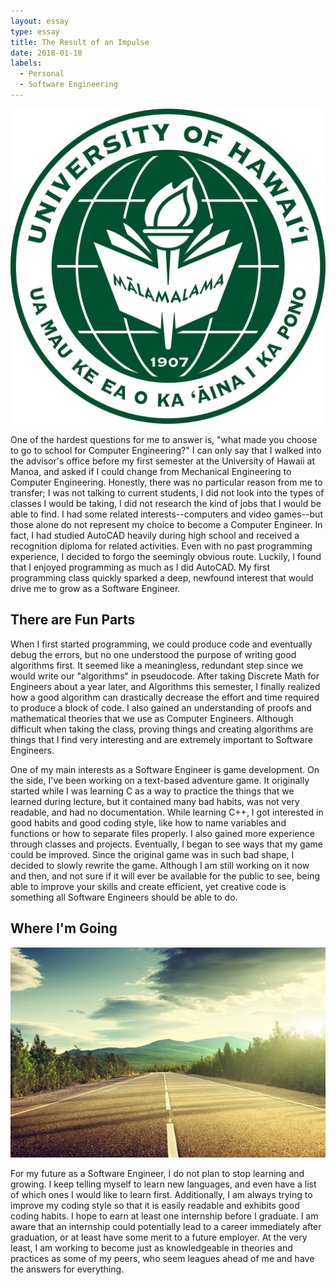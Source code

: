 ```yaml
---
layout: essay
type: essay
title: The Result of an Impulse
date: 2018-01-18
labels:
  - Personal
  - Software Engineering
---
```


<img class="ui small right floated rounded image" src="/images/interests/interests_uhm.png">

One of the hardest questions for me to answer is, "what made you choose to go to school for Computer Engineering?" I can only say that I walked into the advisor's office before my first semester at the University of Hawaii at Manoa, and asked if I could change from Mechanical Engineering to Computer Engineering. Honestly, there was no particular reason from me to transfer; I was not talking to current students, I did not look into the types of classes I would be taking, I did not research the kind of jobs that I would be able to find. I had some related interests--computers and video games--but those alone do not represent my choice to become a Computer Engineer. In fact, I had studied AutoCAD heavily during high school and received a recognition diploma for related activities. Even with no past programming experience, I decided to forgo the seemingly obvious route. Luckily, I found that I enjoyed programming as much as I did AutoCAD. My first programming class quickly sparked a deep, newfound interest that would drive me to grow as a Software Engineer.

## There are Fun Parts

When I first started programming, we could produce code and eventually debug the errors, but no one understood the purpose of writing good algorithms first. It seemed like a meaningless, redundant step since we would write our "algorithms" in pseudocode. After taking Discrete Math for Engineers about a year later, and Algorithms this semester, I finally realized how a good algorithm can drastically decrease the effort and time required to produce a block of code. I also gained an understanding of proofs and mathematical theories that we use as Computer Engineers. Although difficult when taking the class, proving things and creating algorithms are things that I find very interesting and are extremely important to Software Engineers.

One of my main interests as a Software Engineer is game development. On the side, I've been working on a text-based adventure game. It originally started while I was learning C as a way to practice the things that we learned during lecture, but it contained many bad habits, was not very readable, and had no documentation. While learning C++, I got interested in good habits and good coding style, like how to name variables and functions or how to separate files properly. I also gained more experience through classes and projects. Eventually, I began to see ways that my game could be improved. Since the original game was in such bad shape, I decided to slowly rewrite the game. Although I am still working on it now and then, and not sure if it will ever be available for the public to see, being able to improve your skills and create efficient, yet creative code is something all Software Engineers should be able to do.

## Where I'm Going

<img class="ui medium right floated rounded image" src="/images/interests/interests_future.jpg">

For my future as a Software Engineer, I do not plan to stop learning and growing. I keep telling myself to learn new languages, and even have a list of which ones I would like to learn first. Additionally, I am always trying to improve my coding style so that it is easily readable and exhibits good coding habits. I hope to earn at least one internship before I graduate. I am aware that an internship could potentially lead to a career immediately after graduation, or at least have some merit to a future employer. At the very least, I am working to become just as knowledgeable in theories and practices as some of my peers, who seem leagues ahead of me and have the answers for everything. 

